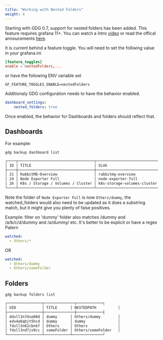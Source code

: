 ```yaml
---
title: "Working with Nested Folders"
weight: 4
---
```


Starting with GDG 0.7, support for nested folders has been added.  This feature requires grafana 11+.  You can watch a Intro [video](https://www.youtube.com/watch?v=R9mehA0EssU) or read the offical annoucements [here](https://grafana.com/docs/grafana-cloud/whats-new/2024-02-27-subfolders/).

It is current behind a feature toggle.  You will need to set the folliwing value in your grafana.ini

```toml
[feature_toggles]
enable = nestedFolders,...
```

or have the following ENV variable set

```env
GF_FEATURE_TOGGLES_ENABLE=nestedFolders
```

Additionaly GDG configuration needs to have the behavior enabled.

```yaml
dashboard_settings:
    nested_folders: true
```

Once enabled, the behavior for Dashboards and folders should reflect that.

## Dashboards

For example:

`gdg backup dashboard list`

```sh
┌────┬───────────────────────────────────┬─────────────────────────────┬────────────┬──────────────┬────────────────┬───────────────────────────────┬────────────────────────────────────────────────────────────────────┐
│ ID │ TITLE                             │ SLUG                        │ FOLDER     │ NESTEDPATH   │ UID            │ TAGS                          │ URL                                                                │
├────┼───────────────────────────────────┼─────────────────────────────┼────────────┼──────────────┼────────────────┼───────────────────────────────┼────────────────────────────────────────────────────────────────────┤
│ 21 │ RabbitMQ-Overview                 │ rabbitmq-overview           │ General    │ General             │ Kn5xm-gZk      │ ["rabbitmq-prometheus"]       │ http://localhost:3000/d/Kn5xm-gZk/rabbitmq-overview                │
│ 24 │ Node Exporter Full                │ node-exporter-full          │ dummy      │ Others/dummy        │ rYdddlPWk      │ ["linux"]                     │ http://localhost:3000/d/rYdddlPWk/node-exporter-full               │
│ 26 │ K8s / Storage / Volumes / Cluster │ k8s-storage-volumes-cluster │ someFolder │ Others/someFolder   │ bdx48n30kejuoa │ ["k8s","openshift","storage"] │ http://localhost:3000/d/bdx48n30kejuoa/k8s-storage-volumes-cluster │
└────┴───────────────────────────────────┴─────────────────────────────┴────────────┴──────────────┴────────────────┴───────────────────────────────┴────────────────────────────────────────────────────────────────────┘
```

Note the folder of `Node Exporter Full` is now `Others/dummy`, the watched_folders would also need to be updated as it does a substring match, but it might give you plenty of false positives.

Example: filter on 'dummy' folder also matches /dummy and /a/b/c/d/dummy and /a/dummy/ etc.  It's better to be explicit or have a regex Patern

```yaml
watched:
  - Others/*
```

OR

```yaml
watched:
  - Others/dummy
  - Others/someFolder
```

## Folders

`gdg backup folders list `

```sh
┌────────────────┬──────────────┬────────────┐
│ UID            │ TITLE      │ NESTEDPATH          │
├────────────────┼──────────────┼────────────┤
│ ddxll3n7dse80d │ dummy      │ Others/dummy        │
│ edx4a6qbjt5hcd │ dummy      │ dummy               │
│ fdxll3n62cbnkf │ Others     │ Others              │
│ fdxll3nd7jv9cc │ someFolder │ Others/someFolder   │
└────────────────┴────────────┴──────────────┘
```
